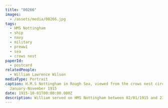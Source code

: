```yaml
---
title: "00266"
images:
  - /assets/media/00266.jpg
tags:
  - HMS Nottingham
  - ship
  - navy
  - military
  - preww1
  - sea
  - crows nest
paperId:
  - postcard
relatedPeople:
  - William Lawrence Wilson
mediaType: Portrait
caption: H.M.S Nottingham in Rough Sea, viewed from the crows nest circa
  January-November 1915
date: 1915-10-01T00:00:00.000Z
description: William served on HMS Nottingham between 02/01/1915 and 23/11/1915
---
```

